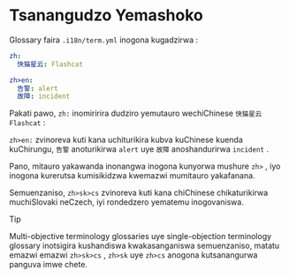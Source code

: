 # Tsanangudzo Yemashoko

Glossary faira `.i18n/term.yml` inogona kugadzirwa :

```yml
zh:
  快猫星云: Flashcat

zh>en:
  告警: alert
  故障: incident
```

Pakati pawo, `zh:` inomiririra dudziro yemutauro wechiChinese `快猫星云` `Flashcat` :

`zh>en:` zvinoreva kuti kana uchiturikira kubva kuChinese kuenda kuChirungu, `告警` anoturikirwa `alert` uye `故障` anoshandurirwa `incident` .

Pano, mitauro yakawanda inonangwa inogona kunyorwa mushure `zh>` , iyo inogona kurerutsa kumisikidzwa kwemazwi mumitauro yakafanana.

Semuenzaniso, `zh>sk>cs` zvinoreva kuti kana chiChinese chikaturikirwa muchiSlovaki neCzech, iyi rondedzero yematemu inogovaniswa.

> [!TIP]
> Multi-objective terminology glossaries uye single-objection terminology glossary inotsigira kushandiswa kwakasanganiswa semuenzaniso, matatu emazwi emazwi `zh>sk>cs` , `zh>sk` uye `zh>cs` anogona kutsanangurwa panguva imwe chete.
